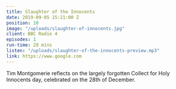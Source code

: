 ```yaml
---
title: Slaughter of the Innocents
date: 2019-09-05 15:21:00 Z
position: 10
image: "/uploads/slaughter-of-innocents.jpg"
client: BBC Radio 4
episodes: 1
run-time: 28 mins
listen: "/uploads/slaughter-of-the-innocents-preview.mp3"
link: https://www.google.com
---
```


Tim Montgomerie reflects on the largely forgotten Collect for Holy Innocents day, celebrated on the 28th of December.